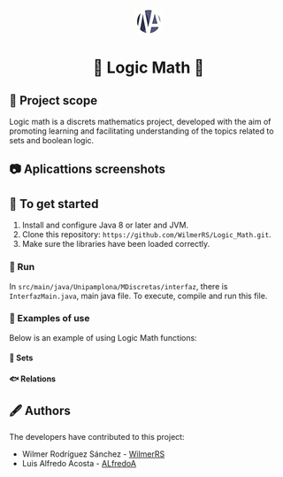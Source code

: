 <div align="center"> 
  <a href="https://github.com/WilmerRS/Logic_Math#----logic-math--"> 
    <img src="https://github.com/WilmerRS/Logic_Math/blob/master/src/main/java/resources/data/Iconos/1x/Icono-cabecera-50x50.png" />
  </a>
</div>

<h1 style="margin-top:10px:" align="center"> 🚀
  <strong> Logic Math</strong> 🎯 
</h1>

## 🐙 Project scope

Logic math is a discrets mathematics project, developed with the aim of promoting 
learning and facilitating understanding of the topics related to sets and boolean logic.

## 📷 Aplicattions screenshots 

## 🐋 To get started

1. Install and configure Java 8 or later and JVM.
2. Clone this repository: `https://github.com/WilmerRS/Logic_Math.git`.
3. Make sure the libraries have been loaded correctly.

### 🐅 Run 

In `src/main/java/Unipamplona/MDiscretas/interfaz`, there is `InterfazMain.java`,
main java file. To execute, compile and run this file.

### 🐣 Examples of use

Below is an example of using Logic Math functions:

#### 🦀 Sets

#### 🐟 Relations

## 🖋️ Authors

The developers have contributed to this project:

* Wilmer Rodríguez Sánchez - <a href="https://github.com/WilmerRS"> WilmerRS </a> 
* Luis Alfredo Acosta - <a href="https://github.com/WilmerRS"> ALfredoA </a> 

